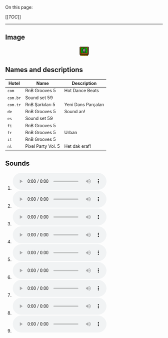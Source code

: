 On this page:

[[_TOC_]]

---

## Image

<div align="center">

![sound_set_59](../uploads/imgs/59.gif)

</div>

## Names and descriptions

| Hotel | Name | Description |
|-|-|-|
| `com` | RnB Grooves 5 | Hot Dance Beats |
| `com.br` | Sound set 59 |  |
| `com.tr` | RnB Şarkıları 5 | Yeni Dans Parçaları |
| `de` | RnB Grooves 5 | Sound an! |
| `es` | Sound set 59 |  |
| `fi` | RnB Grooves 5 |  |
| `fr` | RnB Grooves 5 | Urban |
| `it` | RnB Grooves 5 |  |
| `nl` | Pixel Party Vol. 5 | Het dak eraf! |

## Sounds

1. ![Sample 523](../uploads/sounds/sound_machine_sample_523.mp3)
1. ![Sample 524](../uploads/sounds/sound_machine_sample_524.mp3)
1. ![Sample 525](../uploads/sounds/sound_machine_sample_525.mp3)
1. ![Sample 526](../uploads/sounds/sound_machine_sample_526.mp3)
1. ![Sample 527](../uploads/sounds/sound_machine_sample_527.mp3)
1. ![Sample 528](../uploads/sounds/sound_machine_sample_528.mp3)
1. ![Sample 529](../uploads/sounds/sound_machine_sample_529.mp3)
1. ![Sample 530](../uploads/sounds/sound_machine_sample_530.mp3)
1. ![Sample 531](../uploads/sounds/sound_machine_sample_531.mp3)